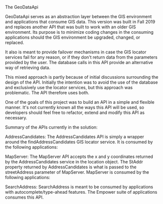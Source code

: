 The GeoDataApi 

GeoDataApi serves as an abstraction layer between the GIS environment and applications that consume GIS data. 
This version was built in Fall 2019 and replaces another API that was built to work with an older GIS 
environment. Its purpose is to minimize coding changes in the consuming applications should the GIS environment be upgraded, changed,
or replaced. 

It also is meant to provide failover mechanisms in case the GIS locator services fail for any reason, or if they don't return
data from the parameters provided by the user. The database calls in this API provide an alternative way of retrieving data.

This mixed approach is partly because of initial discussions surrounding the design of the API. Initially the intention was to avoid the
use of the database and exclusively use the locator services, but this approach was problematic. The API therefore uses both. 

One of the goals of this project was to build an API in a simple and flexible manner. It's not currently known all the ways this API will
be used, so developers should feel free to refactor, extend and modify this API as necessary.

Summary of the APIs currently in the solution:

AddressCandidates:
The AddressCandidates API is simply a wrapper around the findAddressCandidates GIS locator service. It is consumed by the following 
applications:

MapServer:
The MapServer API accepts the x and y coordinates returned by the AddressCandidates service in the location object. The StAddr property
returned by AddressCandidates is what is passed to the streetAddress parameter of MapServer. MapServer is consumed by the following 
applications:


SearchAddress:
SearchAddress is meant to be consumed by applications with autocomplete/type-ahead features. The Empower suite of applications consumes
this API. 

